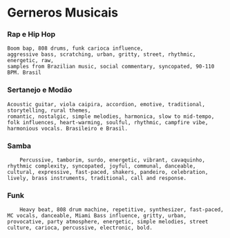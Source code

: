 # Gerneros Musicais

### Rap e Hip Hop
    Boom bap, 808 drums, funk carioca influence, 
    aggressive bass, scratching, urban, gritty, street, rhythmic, energetic, raw, 
    samples from Brazilian music, social commentary, syncopated, 90-110 BPM. Brasil

### Sertanejo e Modão
    Acoustic guitar, viola caipira, accordion, emotive, traditional, storytelling, rural themes, 
    romantic, nostalgic, simple melodies, harmonica, slow to mid-tempo, folk influences, heart-warming, soulful, rhythmic, campfire vibe, harmonious vocals. Brasileiro e Brasil.

### Samba
        Percussive, tamborim, surdo, energetic, vibrant, cavaquinho, rhythmic complexity, syncopated, joyful, communal, danceable, cultural, expressive, fast-paced, shakers, pandeiro, celebration, lively, brass instruments, traditional, call and response.

### Funk
        Heavy beat, 808 drum machine, repetitive, synthesizer, fast-paced, MC vocals, danceable, Miami Bass influence, gritty, urban, provocative, party atmosphere, energetic, simple melodies, street culture, carioca, percussive, electronic, bold.
